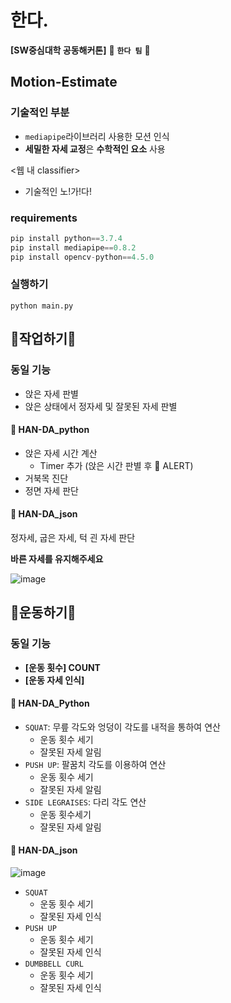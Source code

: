 # 한다.
**[SW중심대학 공동해커톤]**  🏃 **```한다 팀```** 🏃

## Motion-Estimate

### 기술적인 부분
- ```mediapipe```라이브러리 사용한 모션 인식
- **세밀한 자세 교정**은 **수학적인 요소** 사용

<웹 내 classifier>
- 기술적인 노!가!다!


### requirements
```python
pip install python==3.7.4
pip install mediapipe==0.8.2
pip install opencv-python==4.5.0
```
### 실행하기
```
python main.py
```

## 🧘작업하기🧘
### 동일 기능
- 앉은 자세 판별
- 앉은 상태에서 정자세 및 잘못된 자세 판별

#### 📑 HAN-DA_python
- 앉은 자세 시간 계산
  - Timer 추가 (앉은 시간 판별 후 📢 ALERT)
- 거북목 진단
- 정면 자세 판단

#### 📑 HAN-DA_json
정자세, 굽은 자세, 턱 괸 자세 판단

**바른 자세를 유지해주세요**

![image](https://user-images.githubusercontent.com/72767245/107079706-93f72300-6833-11eb-98e5-f3752f4471a8.png)


## 🤸운동하기🤸

### 동일 기능
- **[운동 횟수] COUNT**
- **[운동 자세 인식]**

#### 📑 HAN-DA_Python
- ```SQUAT```: 무릎 각도와 엉덩이 각도를 내적을 통하여 연산
  - 운동 횟수 세기 
  - 잘못된 자세 알림 
- ```PUSH UP```: 팔꿈치 각도를 이용하여 연산
  - 운동 횟수 세기  
  - 잘못된 자세 알림  
- ```SIDE LEGRAISES```: 다리 각도 연산
  - 운동 횟수세기 
  - 잘못된 자세 알림 
  
#### 📑 HAN-DA_json

![image](https://user-images.githubusercontent.com/72767245/107079798-b0935b00-6833-11eb-895b-c57b1d305780.png)

- ```SQUAT```
  - 운동 횟수 세기
  - 잘못된 자세 인식
- ```PUSH UP```
  - 운동 횟수 세기
  - 잘못된 자세 인식
- ```DUMBBELL CURL```
  - 운동 횟수 세기
  - 잘못된 자세 인식
